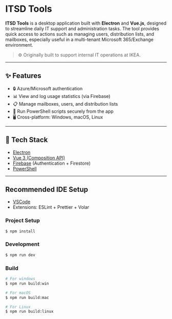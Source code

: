 # ITSD Tools

**ITSD Tools** is a desktop application built with **Electron** and **Vue.js**, designed to streamline daily IT support and administration tasks. The tool provides quick access to actions such as managing users, distribution lists, and mailboxes, especially useful in a multi-tenant Microsoft 365/Exchange environment.

> ⚙️ Originally built to support internal IT operations at IKEA.
---
## ✨ Features

- 🔒 Azure/Microsoft authentication
- 📊 View and log usage statistics (via Firebase)
- 📋 Manage mailboxes, users, and distribution lists
- 🔁 Run PowerShell scripts securely from the app
- 🖥️ Cross-platform: Windows, macOS, Linux

---
## 🚀 Tech Stack

- [Electron](https://www.electronjs.org/)
- [Vue 3 (Composition API)](https://vuejs.org/)
- [Firebase](https://firebase.google.com/) (Authentication + Firestore)
- [PowerShell](https://learn.microsoft.com/en-us/powershell/)
---

## Recommended IDE Setup

- [VSCode](https://code.visualstudio.com/)
- Extensions: ESLint + Prettier + Volar

### Project Setup

```bash
$ npm install
```

### Development

```bash
$ npm run dev
```

### Build

```bash
# For windows
$ npm run build:win

# For macOS
$ npm run build:mac

# For Linux
$ npm run build:linux
```
